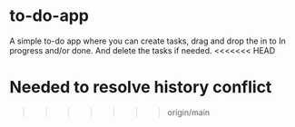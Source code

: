 # to-do-app
A simple to-do app where you can create tasks, drag and drop the in to In progress and/or done. And delete the tasks if needed. 
<<<<<<< HEAD

Needed to resolve history conflict
=======
>>>>>>> origin/main
